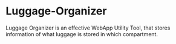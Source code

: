 # Luggage-Organizer
Luggage Organizer is an effective WebApp Utility Tool, that stores information of what luggage is stored in which compartment.
